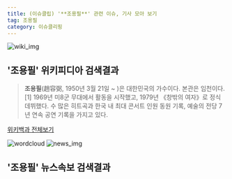 ```yaml
---
title: (이슈클립) '**조용필**' 관련 이슈, 기사 모아 보기
tag: 조용필
category: 이슈클리핑
---
```

![wiki_img](https://user-images.githubusercontent.com/42597476/44503234-41136a80-a6d0-11e8-9071-6fc6418eafe4.png)
## **'**조용필**'** 위키피디아 검색결과
>**조용필**(趙容弼, 1950년 3월 21일 ~ )은 대한민국의 가수이다. 본관은 임천이다.[1] 1969년 미8군 무대에서 활동을 시작했고, 1979년 《창밖의 여자》로 정식 데뷔했다. 수 많은 히트곡과 한국 내 최대 콘서트 인원 동원 기록, 예술의 전당 7년 연속 공연 기록을 가지고 있다.

<a href="https://ko.wikipedia.org/wiki/조용필" target="_blank">위키백과 전체보기</a>

![wordcloud](https://s3.ap-northeast-2.amazonaws.com/lyrics101-wordcloud/2018-09-19-1537353251.png)
![news_img](https://user-images.githubusercontent.com/42597476/44507050-1206f400-a6e4-11e8-8d98-7ffbfebb353f.png)
## **'**조용필**'** 뉴스속보 검색결과

